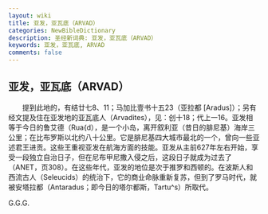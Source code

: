 ```yaml
---
layout: wiki
title: 亚发，亚瓦底（ARVAD）
categories: NewBibleDictionary
description: 圣经新词典: 亚发，亚瓦底（ARVAD）
keywords: 亚发，亚瓦底, ARVAD
comments: false
---
```


## 亚发，亚瓦底（ARVAD）

　　提到此地的，有结廿七8、11；马加比壹书十五23（亚拉都 [Aradus]）；另有经文提及住在亚发地的亚瓦底人（Arvadites），见：创十18；代上一16。亚发相等于今日的鲁艾德（Rua{d），是一个小岛，离开叙利亚（昔日的腓尼基）海岸三公里；在比布罗斯以北约八十公里。它是腓尼基四大城市最北的一个，曾向一些亚述君王进贡。这些王重视亚发在航海方面的技能。亚发从主前627年左右开始，享受一段独立自治日子，但在尼布甲尼撒入侵之后，这段日子就成为过去了（ANET，页308）。在这些年代，亚发的地位是次于推罗和西顿的。在波斯人和西流古人（Seleucids）的统治下，它的商业命脉重新复苏，但到了罗马时代，就被安塔拉都（Antaradus；即今日的塔尔都斯，Tartu^s）所取代。

G.G.G.






